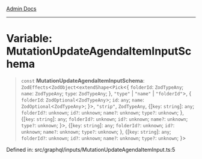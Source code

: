 [Admin Docs](/)

***

# Variable: MutationUpdateAgendaItemInputSchema

> `const` **MutationUpdateAgendaItemInputSchema**: `ZodEffects`\<`ZodObject`\<`extendShape`\<`Pick`\<\{ `folderId`: `ZodTypeAny`; `name`: `ZodTypeAny`; `type`: `ZodTypeAny`; \}, `"type"` \| `"name"` \| `"folderId"`\>, \{ `folderId`: `ZodOptional`\<`ZodTypeAny`\>; `id`: `any`; `name`: `ZodOptional`\<`ZodTypeAny`\>; \}\>, `"strip"`, `ZodTypeAny`, \{[`key`: `string`]: `any`; `folderId?`: `unknown`; `id?`: `unknown`; `name?`: `unknown`; `type?`: `unknown`; \}, \{[`key`: `string`]: `any`; `folderId?`: `unknown`; `id?`: `unknown`; `name?`: `unknown`; `type?`: `unknown`; \}\>, \{[`key`: `string`]: `any`; `folderId?`: `unknown`; `id?`: `unknown`; `name?`: `unknown`; `type?`: `unknown`; \}, \{[`key`: `string`]: `any`; `folderId?`: `unknown`; `id?`: `unknown`; `name?`: `unknown`; `type?`: `unknown`; \}\>

Defined in: src/graphql/inputs/MutationUpdateAgendaItemInput.ts:5
